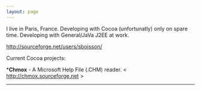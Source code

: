 ```yaml
---
layout: page
---
```




I live in Paris, France.
Developing with Cocoa (unfortunatly) only on spare time.
Developing with General/JaVa J2EE at work.

http://sourceforge.net/users/sboisson/

Current Cocoa projects:

***Chmox** - A Microsoft Help File (.CHM) reader.  < http://chmox.sourceforge.net >
 

----